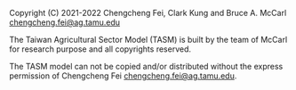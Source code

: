 Copyright (C) 2021-2022 Chengcheng Fei, Clark Kung and Bruce A. McCarl  <chengcheng.fei@ag.tamu.edu>

The Taiwan Agricultural Sector Model (TASM) is built by the team of McCarl for research purpose and all copyrights reserved.

The TASM model can not be copied and/or distributed without the express permission of Chengcheng Fei <chengcheng.fei@ag.tamu.edu>.
